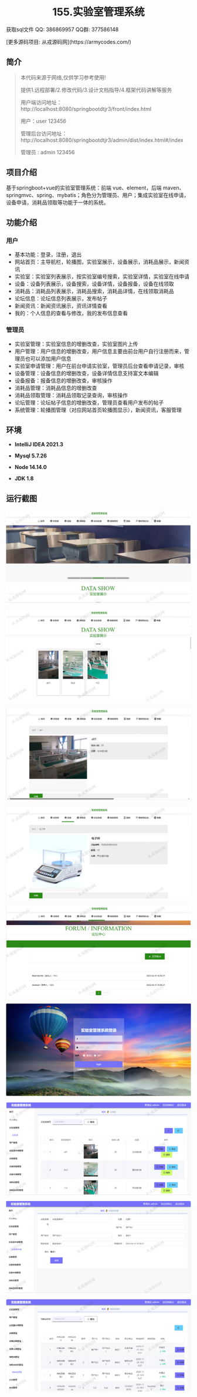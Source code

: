 <p><h1 align="center">155.实验室管理系统</h1></p>

<p> 获取sql文件 QQ: 386869957 QQ群: 377586148 </p>
<p> [更多源码项目: 从戎源码网](https://armycodes.com/) </p>

## 简介

> 本代码来源于网络,仅供学习参考使用!
>
> 提供1.远程部署/2.修改代码/3.设计文档指导/4.框架代码讲解等服务
> 
> 用户端访问地址：http://localhost:8080/springbootdtjr3/front/index.html
> 
> 用户：user 123456
>
> 管理后台访问地址：http://localhost:8080/springbootdtjr3/admin/dist/index.html#/index
>
> 管理员 : admin 123456

## 项目介绍
基于springboot+vue的实验室管理系统：前端 vue、element，后端 maven、springmvc、spring、mybatis；角色分为管理员、用户；集成实验室在线申请，设备申请，消耗品领取等功能于一体的系统。

## 功能介绍

### 用户

- 基本功能：登录，注册，退出
- 网站首页：主导航栏，轮播图，实验室展示，设备展示，消耗品展示，新闻资讯
- 实验室：实验室列表展示，按实验室编号搜索，实验室详情，实验室在线申请
- 设备：设备列表展示，设备搜索，设备详情，设备报备，设备在线领取
- 消耗品：消耗品列表展示，消耗品搜索，消耗品详情，在线领取消耗品
- 论坛信息：论坛信息列表展示，发布帖子
- 新闻资讯：新闻资讯展示，资讯详情查看
- 我的：个人信息的查看与修改，我的发布信息查看

### 管理员

- 实验室管理：实验室信息的增删改查，实验室图片上传
- 用户管理：用户信息的增删改查，用户信息主要由前台用户自行注册而来，管理员也可以添加用户信息
- 实验室申请管理：用户在前台申请实验室，管理员后台查看申请记录，审核
- 设备管理：设备信息的增删改查，设备详情信息支持富文本编辑
- 设备报备：报备信息的增删改查，审核操作
- 消耗品管理：消耗品信息的增删改查
- 消耗品领取管理：消耗品领取记录查询，审核操作
- 论坛管理：论坛帖子信息的增删改查，管理员查看用户发布的帖子
- 系统管理：轮播图管理（对应网站首页轮播图显示），新闻资讯，客服管理

## 环境

- <b>IntelliJ IDEA 2021.3</b>

- <b>Mysql 5.7.26</b>

- <b>Node 14.14.0</b>

- <b>JDK 1.8</b>

## 运行截图
![](screenshot/1.png)

![](screenshot/2.png)

![](screenshot/3.png)

![](screenshot/4.png)

![](screenshot/5.png)

![](screenshot/6.png)

![](screenshot/7.png)

![](screenshot/8.png)

![](screenshot/9.png)